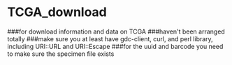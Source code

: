 # TCGA_download
###for download information and data on TCGA
###haven't been arranged totally
###make sure you at least have gdc-client, curl, and perl library, including URI::URL and URI::Escape
###for the uuid and barcode you need to make sure the specimen file exists
